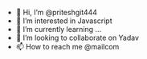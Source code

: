 - 👋 Hi, I’m @priteshgit444
- 👀 I’m interested in Javascript
- 🌱 I’m currently learning ...
- 💞️ I’m looking to collaborate on Yadav
- 📫 How to reach me @mailcom

<!---
priteshgit444/priteshgit444 is a ✨ special ✨ repository because its `README.md` (this file) appears on your GitHub profile.
You can click the Preview link to take a look at your changes.
--->
